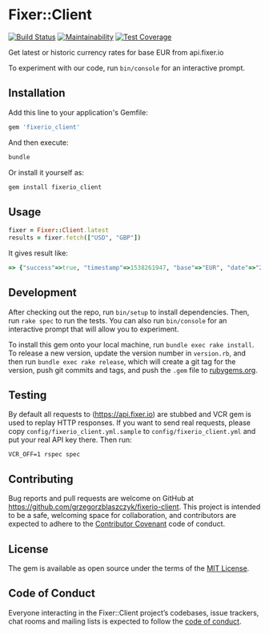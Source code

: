 # Fixer::Client

[![Build Status](https://travis-ci.org/grzegorzblaszczyk/fixerio-client.svg?branch=master)](https://travis-ci.org/grzegorzblaszczyk/fixerio-client)
[![Maintainability](https://api.codeclimate.com/v1/badges/beca7c860bad3aaed7ef/maintainability)](https://codeclimate.com/github/grzegorzblaszczyk/fixerio-client/maintainability)
[![Test Coverage](https://api.codeclimate.com/v1/badges/beca7c860bad3aaed7ef/test_coverage)](https://codeclimate.com/github/grzegorzblaszczyk/fixerio-client/test_coverage)

Get latest or historic currency rates for base EUR from api.fixer.io

To experiment with our code, run `bin/console` for an interactive prompt.

## Installation

Add this line to your application's Gemfile:

```ruby
gem 'fixerio_client'
```

And then execute:

```bash
bundle
```

Or install it yourself as:

```bash
gem install fixerio_client
```

## Usage

```ruby
fixer = Fixer::Client.latest
results = fixer.fetch(["USD", "GBP"])
```

It gives result like:

```ruby
=> {"success"=>true, "timestamp"=>1538261947, "base"=>"EUR", "date"=>"2018-09-29", "rates"=>{"GBP"=>0.891903, "USD"=>1.162149}}
```

## Development

After checking out the repo, run `bin/setup` to install dependencies. Then, run `rake spec` to run the tests. You can also run `bin/console` for an interactive prompt that will allow you to experiment.

To install this gem onto your local machine, run `bundle exec rake install`. To release a new version, update the version number in `version.rb`, and then run `bundle exec rake release`, which will create a git tag for the version, push git commits and tags, and push the `.gem` file to [rubygems.org](https://rubygems.org).

## Testing

By default all requests to (https://api.fixer.io) are stubbed and VCR gem is used to replay HTTP responses.
If you want to send real requests, please copy `config/fixerio_client.yml.sample` to `config/fixerio_client.yml` and put your real API key there.
Then run:

```
VCR_OFF=1 rspec spec
```

## Contributing

Bug reports and pull requests are welcome on GitHub at https://github.com/grzegorzblaszczyk/fixerio-client. This project is intended to be a safe, welcoming space for collaboration, and contributors are expected to adhere to the [Contributor Covenant](http://contributor-covenant.org) code of conduct.

## License

The gem is available as open source under the terms of the [MIT License](https://opensource.org/licenses/MIT).

## Code of Conduct

Everyone interacting in the Fixer::Client project’s codebases, issue trackers, chat rooms and mailing lists is expected to follow the [code of conduct](https://github.com/grzegorzblaszczyk/fixerio-client/blob/master/CODE_OF_CONDUCT.md).
